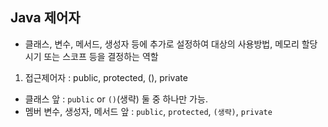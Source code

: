 ## Java 제어자
- 클래스, 변수, 메서드, 생성자 등에 추가로 설정하여 대상의 사용방법, 메모리 할당 시기 또는 스코프 등을 결정하는 역할

1. 접근제어자 : public, protected, (), private
- 클래스 앞 : `public` or `()`(생략) 둘 중 하나만 가능.
- 멤버 변수, 생성자, 메서드 앞 : `public`, `protected`, `(생략)`, `private`
